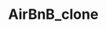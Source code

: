 # AirBnB_clone

<!-- 1-pack_web_static.py -->


<!-- 2-do_deploy_web_static.py -->


<!-- 3-deploy_web_static.py -->
